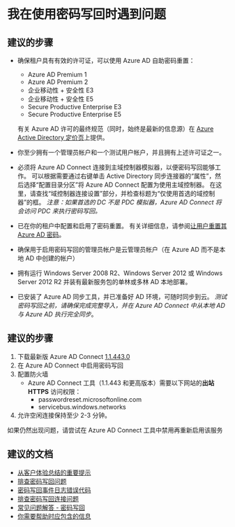 <properties
    pageTitle="I'm having a problem with password writeback"
    description="密码管理/密码写回"
    service="microsoft.aad"
    resource="Microsoft_AAD_IAM"
    authors="zhchia, gahug"
    displayOrder=""
    selfHelpType="generic"
    supportTopicIds="32565598"
    resourceTags=""
    productPesIds="14785"
    cloudEnvironments="public"
    />


# <a name="im-having-a-problem-with-password-writeback"></a>我在使用密码写回时遇到问题
## <a name="recommended-steps"></a>**建议的步骤**
* 确保租户具有有效的许可证，可以使用 Azure AD 自助密码重置：
    * Azure AD Premium 1
    * Azure AD Premium 2
    * 企业移动性 + 安全性 E3
    * 企业移动性 + 安全性 E5
    * Secure Productive Enterprise E3
    * Secure Productive Enterprise E5
  
  有关 Azure AD 许可的最终规范（同时，始终是最新的信息源）在 [Azure Active Directory 定价页](https://azure.microsoft.com/pricing/details/active-directory/)上提供。

* 你至少拥有一个管理员帐户和一个测试用户帐户，并且拥有上述许可证之一。

* 必须将 Azure AD Connect 连接到主域控制器模拟器，以便密码写回能够工作。 可以根据需要通过右键单击 Active Directory 同步连接器的“属性”，然后选择“配置目录分区”将 Azure AD Connect 配置为使用主域控制器。 在这里，请查找“域控制器连接设置”部分，并检查标题为“仅使用首选的域控制器”的框。 *注意：如果首选的 DC 不是 PDC 模拟器，Azure AD Connect 将会访问 PDC 来执行密码写回。*

* 已在你的租户中配置和启用了密码重置。 有关详细信息，请参阅[让用户重置其 Azure AD 密码](https://docs.microsoft.com/azure/active-directory/active-directory-passwords-getting-started#enable-users-to-reset-their-azure-ad-passwords)。

* 确保用于启用密码写回的管理员帐户是云管理员帐户（在 Azure AD 而不是本地 AD 中创建的帐户）

* 拥有运行 Windows Server 2008 R2、Windows Server 2012 或 Windows Server 2012 R2 并装有最新服务包的单林或多林 AD 本地部署。

* 已安装了 Azure AD 同步工具，并已准备好 AD 环境，可随时同步到云。 *测试密码写回之前，请确保完成完整导入，并在 Azure AD Connect 中从本地 AD 与 Azure AD 执行完全同步*。

## <a name="recommended-steps"></a>**建议的步骤**
1. 下载最新版 Azure AD Connect [1.1.443.0](https://www.microsoft.com/download/details.aspx?id=47594)
2. 在 Azure AD Connect 中启用密码写回
3. 配置防火墙
    * Azure AD Connect 工具（1.1.443 和更高版本）需要以下网站的**出站 HTTPS** 访问权限：
        * passwordreset.microsoftonline.com
        * servicebus.windows.networks
4. 允许空闲连接保持至少 2-3 分钟。

如果仍然出现问题，请尝试在 Azure AD Connect 工具中禁用再重新启用该服务


## <a name="recommended-documents"></a>**建议的文档**
* [从客户体验总结的重要提示](https://docs.microsoft.com/azure/active-directory/active-directory-passwords-getting-started#top-tips-from-our-customers-to-read-before-you-begin)
* [排查密码写回问题](https://docs.microsoft.com/azure/active-directory/active-directory-passwords-troubleshoot#troubleshoot-password-writeback)
* [密码写回事件日志错误代码](https://docs.microsoft.com/azure/active-directory/active-directory-passwords-troubleshoot#password-writeback-event-log-error-codes)
* [排查密码写回连接问题](https://docs.microsoft.com/azure/active-directory/active-directory-passwords-troubleshoot#troubleshoot-password-writeback-connectivity)
* [常见问题解答 - 密码写回](https://docs.microsoft.com/azure/active-directory/active-directory-passwords-faq#password-writeback)
* [你需要帮助时应包含的信息](https://docs.microsoft.com/azure/active-directory/active-directory-passwords-troubleshoot#information-to-include-when-you-need-help)

